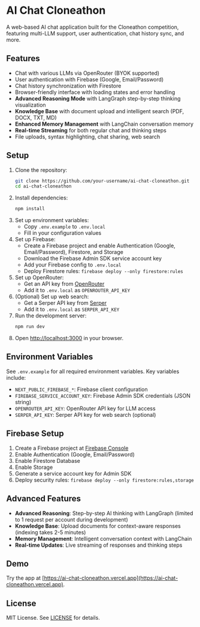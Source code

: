 # AI Chat Cloneathon

A web-based AI chat application built for the Cloneathon competition, featuring multi-LLM support, user authentication, chat history sync, and more.

## Features
- Chat with various LLMs via OpenRouter (BYOK supported)
- User authentication with Firebase (Google, Email/Password)
- Chat history synchronization with Firestore
- Browser-friendly interface with loading states and error handling
- **Advanced Reasoning Mode** with LangGraph step-by-step thinking visualization
- **Knowledge Base** with document upload and intelligent search (PDF, DOCX, TXT, MD)
- **Enhanced Memory Management** with LangChain conversation memory
- **Real-time Streaming** for both regular chat and thinking steps
- File uploads, syntax highlighting, chat sharing, web search

## Setup
1. Clone the repository:
   ```bash
   git clone https://github.com/your-username/ai-chat-cloneathon.git
   cd ai-chat-cloneathon
   ```
2. Install dependencies:
   ```bash
   npm install
   ```
3. Set up environment variables:
   - Copy `.env.example` to `.env.local`
   - Fill in your configuration values
4. Set up Firebase:
   - Create a Firebase project and enable Authentication (Google, Email/Password), Firestore, and Storage
   - Download the Firebase Admin SDK service account key
   - Add your Firebase config to `.env.local`
   - Deploy Firestore rules: `firebase deploy --only firestore:rules`
5. Set up OpenRouter:
   - Get an API key from [OpenRouter](https://openrouter.ai/)
   - Add it to `.env.local` as `OPENROUTER_API_KEY`
6. (Optional) Set up web search:
   - Get a Serper API key from [Serper](https://serper.dev/)
   - Add it to `.env.local` as `SERPER_API_KEY`
7. Run the development server:
   ```bash
   npm run dev
   ```
8. Open [http://localhost:3000](http://localhost:3000) in your browser.

## Environment Variables
See `.env.example` for all required environment variables. Key variables include:

- `NEXT_PUBLIC_FIREBASE_*`: Firebase client configuration
- `FIREBASE_SERVICE_ACCOUNT_KEY`: Firebase Admin SDK credentials (JSON string)
- `OPENROUTER_API_KEY`: OpenRouter API key for LLM access
- `SERPER_API_KEY`: Serper API key for web search (optional)

## Firebase Setup
1. Create a Firebase project at [Firebase Console](https://console.firebase.google.com/)
2. Enable Authentication (Google, Email/Password)
3. Enable Firestore Database
4. Enable Storage
5. Generate a service account key for Admin SDK
6. Deploy security rules: `firebase deploy --only firestore:rules,storage`

## Advanced Features
- **Advanced Reasoning**: Step-by-step AI thinking with LangGraph (limited to 1 request per account during development)
- **Knowledge Base**: Upload documents for context-aware responses (indexing takes 2-5 minutes)
- **Memory Management**: Intelligent conversation context with LangChain
- **Real-time Updates**: Live streaming of responses and thinking steps

## Demo
Try the app at [https://ai-chat-cloneathon.vercel.app](https://ai-chat-cloneathon.vercel.app).

## License
MIT License. See [LICENSE](LICENSE) for details.